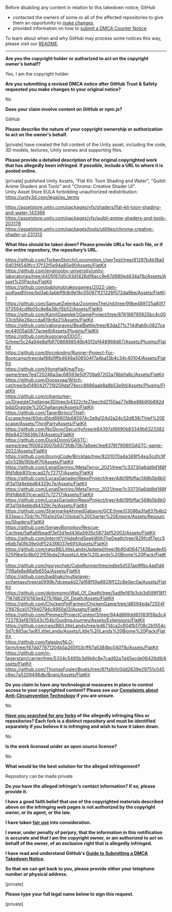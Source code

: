 Before disabling any content in relation to this takedown notice, GitHub
- contacted the owners of some or all of the affected repositories to give them an opportunity to [make changes](https://docs.github.com/en/github/site-policy/dmca-takedown-policy#a-how-does-this-actually-work).
- provided information on how to [submit a DMCA Counter Notice](https://docs.github.com/en/articles/guide-to-submitting-a-dmca-counter-notice).

To learn about when and why GitHub may process some notices this way, please visit our [README](https://github.com/github/dmca/blob/master/README.md#anatomy-of-a-takedown-notice).

---

**Are you the copyright holder or authorized to act on the copyright owner's behalf?**  
  
Yes, I am the copyright holder.  
  
**Are you submitting a revised DMCA notice after GitHub Trust & Safety requested you make changes to your original notice?**  
  
No  
  
**Does your claim involve content on GitHub or npm.js?**  
  
GitHub  
  
**Please describe the nature of your copyright ownership or authorization to act on the owner's behalf.**  
  
[private] have created the full content of the Unity asset, including the code, 3D models, textures, Unity scenes and supporting files.  
  
**Please provide a detailed description of the original copyrighted work that has allegedly been infringed. If possible, include a URL to where it is posted online.**  
  
[private] published Unity Assets, "Flat Kit: Toon Shading and Water", "Quibli: Anime Shaders and Tools" and "Chroma: Creative Shader UI".  
Unity Asset Store EULA forbidding unauthorized redistribution: https://unity3d.com/legal/as_terms  
  
https://assetstore.unity.com/packages/vfx/shaders/flat-kit-toon-shading-and-water-143368  
https://assetstore.unity.com/packages/vfx/quibli-anime-shaders-and-tools-203178  
https://assetstore.unity.com/packages/tools/utilities/chroma-creative-shader-ui-231313  
  
**What files should be taken down? Please provide URLs for each file, or if the entire repository, the repository’s URL.**  
  
https://github.com/TorbenStorch/Locomotion_UserTest/tree/81297b4b18a06d03f4549fcc37f32f5e94a85e6f/Assets/FlatKit  
https://github.com/enginooby-university/unity-laboratories/tree/4405f87d0c93d1426df8acc9e67d980ed434a11b/Assets/Asset%20Packs/FlatKit  
https://github.com/pablonobrakesgames/2022-Jam-asdfasdf/tree/bd3ab3abbff8db9e18c050971f21326f072da9be/Assets/FlatKit  
https://github.com/SamuelZelenka/ZoomiesTheUnit/tree/99be489725a80f7073594cd9b05c8e8a38cf5b52/Assets/FlatKit  
https://github.com/KamilGawelek1/GameProject/tree/876189795925bc4c0033cb56e26eccda819c6e21/Assets/FlatKit  
https://github.com/yaboigraves/BeatBattle/tree/83da271c714dfab9c0827ceec44005a0877acee8/Assets/Plugins/FlatKit  
https://github.com/kugorang/DDOT-G/tree/5c24a94e8affdf7086898546b40f2ef448968d67/Assets/Plugins/FlatKit  
https://github.com/thrcnkndmr/Runner-Project-For-Bootcamp/tree/daf88d1ffb4649a506504f7a4ba13b4c34c40104/Assets/FlatKit  
https://github.com/HongHaiKma/Fps-game/tree/7ed720246a3ac68593e50f709a97202a78bbfa8c/Assets/FlatKit  
https://github.com/Goossyaa/Witch-cat/tree/bd149042f7119259daf74ecc8686aab8a8b53e9d/Assets/Plugins/FlatKit  
https://github.com/cihanturker-ux/DraggleChallange3D/tree/b4322cfe21eec6d2150aa77e8be88b90b682dbdd/Draggle%20Challange/Assets/FlatKit  
https://github.com/TanerBirinci/Thief-Escape/tree/80dcd5bd69805b685974c2e9a124d2a24c52d838/Thief%20Escape/Assets/ThirdPartyAssets/FlatKit  
https://github.com/NoSlovo/Security/tree/e84397a16690b83349b632338286e84378839b74/Assets/FlatKit  
https://github.com/DuckDonni/GASTC-game/tree/1f00623007b9373fdb70b7a6eec1ee8376f7906f/GASTC-game-2022/Assets/FlatKit  
https://github.com/IlovingCode/Bricktap/tree/8201070a4a389f54ea3cd1c9fa0c528b190b4f7f/Assets/FlatKit  
https://github.com/LenatDeririnc/MetaTerror_2021/tree/1c33730a6dd9d188f9fd1dbb831cecad27c72717/Assets/FlatKit  
https://github.com/LucasGariador/RepoProject/tree/4db19fbffac568b5b6b0df3a11d4ebbd84329c7e/Assets/FlatKit  
https://github.com/LenatDeririnc/MetaTerror_2021/tree/1c33730a6dd9d188f9fd1dbb831cecad27c72717/Assets/FlatKit  
https://github.com/LucasGariador/RepoProject/tree/4db19fbffac568b5b6b0df3a11d4ebbd84329c7e/Assets/FlatKit  
https://github.com/SharmarkeAhmedGabayre/GCE/tree/03086a3fa837b4b2833eacc70dc1fc7f0a1e20a7/Global%20Charter%20Empire/Assets/Resources/Shaders/FlatKit  
https://github.com/SergeyBorovkov/Rescue-Car/tree/5affa6fbeadf3ef2d1ed436a5935c0673ef52003/Assets/FlatKit  
https://github.com/internitY/HideAndSeekWithTheDeath/tree/829fcdf7ecc5e6db7a0fb39e0df5243f8037e691/Assets/FlatKit  
https://github.com/ragz88/LittleLandsUpdated/tree/8b90d06471438aede45525f9be5c8b022f55bda2/Assets/Little%20Lands%20Biome%20Pack/FlatKit  
https://github.com/Igoryochek/CubeRunner/tree/edbe5d137ae9ffbc4ad1d47116afe8e86afb655a/Assets/FlatKit  
https://github.com/badihaki/multiplayer-scifantasy/tree/a0999b7dceea4d27af68f59a6928ff22c8e0ec0a/Assets/FlatKit  
https://github.com/dotomomo/Wall_Of_Death/tree/5ad9e161b3cb3d599f18f17167d62910183e4275/Wall_Of_Death/Assets/FlatKit  
https://github.com/ChickenPotFarmer/ChickenGame/tree/d8594eda72554f21f476ce017f940794c8950a13/Assets/FlatKit  
https://github.com/Pimmez/ProjectContext3/tree/944d869dd83163f59a3c4722783ef878543c154b/GuidingJourney/Assets/Extensions/FlatKit  
https://github.com/ragz88/LittleLands/tree/ed671dca2c604fb1708c2b1554c5d7c865ac1adf/LittleLands/Assets/Little%20Lands%20Biome%20Pack/FlatKit  
https://github.com/falasby/NLO-farm/tree/f67dd77871204b5a265f03cff67a6384bc04011b/Assets/FlatKit  
https://github.com/o-fagerstam/carrier/tree/5334c5495b3d9b6c8e7cad92a7d45ecde06426d9/Assets/FlatKit  
https://github.com/ThomasFugier/Boats/tree/87fa1b1c0dd2639e29751c045c6ec7a5209498db/Boats/Assets/FlatKit  
  
**Do you claim to have any technological measures in place to control access to your copyrighted content? Please see our <a href="https://docs.github.com/articles/guide-to-submitting-a-dmca-takedown-notice#complaints-about-anti-circumvention-technology">Complaints about Anti-Circumvention Technology</a> if you are unsure.**  
  
No  
  
**<a href="https://docs.github.com/articles/dmca-takedown-policy#b-what-about-forks-or-whats-a-fork">Have you searched for any forks</a> of the allegedly infringing files or repositories? Each fork is a distinct repository and must be identified separately if you believe it is infringing and wish to have it taken down.**  
  
No  
  
**Is the work licensed under an open source license?**  
  
No  
  
**What would be the best solution for the alleged infringement?**  
  
Repository can be made private  
  
**Do you have the alleged infringer’s contact information? If so, please provide it.**  
  
**I have a good faith belief that use of the copyrighted materials described above on the infringing web pages is not authorized by the copyright owner, or its agent, or the law.**  
  
**I have taken <a href="https://www.lumendatabase.org/topics/22">fair use</a> into consideration.**  
  
**I swear, under penalty of perjury, that the information in this notification is accurate and that I am the copyright owner, or am authorized to act on behalf of the owner, of an exclusive right that is allegedly infringed.**  
  
**I have read and understand GitHub's <a href="https://docs.github.com/articles/guide-to-submitting-a-dmca-takedown-notice/">Guide to Submitting a DMCA Takedown Notice</a>.**  
  
**So that we can get back to you, please provide either your telephone number or physical address.**  
  
[private]
  
**Please type your full legal name below to sign this request.**  
  
[private]

